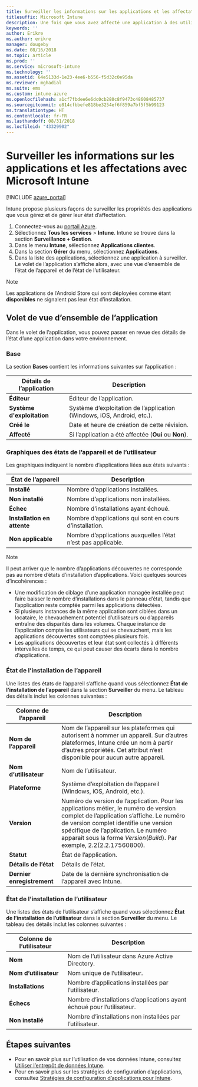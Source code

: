 ```yaml
---
title: Surveiller les informations sur les applications et les affectations
titlesuffix: Microsoft Intune
description: Une fois que vous avez affecté une application à des utilisateurs ou à des appareils, utilisez ces informations pour surveiller son état.
keywords: ''
author: Erikre
ms.author: erikre
manager: dougeby
ms.date: 08/16/2018
ms.topic: article
ms.prod: ''
ms.service: microsoft-intune
ms.technology: ''
ms.assetid: 64e5133d-1e23-4ee6-b556-f5d32c0e95da
ms.reviewer: mghadial
ms.suite: ems
ms.custom: intune-azure
ms.openlocfilehash: a1cf7fbdee6e6dc0cb280c8f9473c48608485737
ms.sourcegitcommit: e814cfbbefe818be3254ef6f859a7bf5f5b99123
ms.translationtype: HT
ms.contentlocale: fr-FR
ms.lasthandoff: 08/31/2018
ms.locfileid: "43329902"
---
```

# <a name="monitor-app-information-and-assignments-with-microsoft-intune"></a>Surveiller les informations sur les applications et les affectations avec Microsoft Intune

[!INCLUDE [azure_portal](./includes/azure_portal.md)]

Intune propose plusieurs façons de surveiller les propriétés des applications que vous gérez et de gérer leur état d’affectation.

1. Connectez-vous au [portail Azure](https://portal.azure.com).
2. Sélectionnez **Tous les services** > **Intune**. Intune se trouve dans la section **Surveillance + Gestion**.
3. Dans le menu **Intune**, sélectionnez **Applications clientes**.
4. Dans la section **Gérer** du menu, sélectionnez **Applications**.
5. Dans la liste des applications, sélectionnez une application à surveiller. Le volet de l’application s’affiche alors, avec une vue d’ensemble de l’état de l’appareil et de l’état de l’utilisateur.

> [!NOTE]
> Les applications de l’Android Store qui sont déployées comme étant **disponibles** ne signalent pas leur état d’installation.

## <a name="app-overview-pane"></a>Volet de vue d’ensemble de l’application

Dans le volet de l’application, vous pouvez passer en revue des détails de l’état d’une application dans votre environnement.

### <a name="essentials"></a>Base
La section **Bases** contient les informations suivantes sur l’application :

 | **Détails de l’application**            | **Description**                                                      |
|------------------------|------------------------------------------------------------------|
| **Éditeur**          | Éditeur de l’application.                                            |
| **Système d'exploitation**   | Système d’exploitation de l’application (Windows, iOS, Android, etc.). |
| **Créé le**             | Date et heure de création de cette révision.                         |
| **Affecté**           | Si l’application a été affectée (**Oui** ou **Non**).                  |

### <a name="device-and-user-status-graphs"></a>Graphiques des états de l’appareil et de l’utilisateur
Les graphiques indiquent le nombre d’applications liées aux états suivants :

| **État de l’appareil**       | **Description**                                       |
|-----------------------|-------------------------------------------------------|
| **Installé**         | Nombre d’applications installées.                         |
| **Non installé**     | Nombre d’applications non installées.                     |
| **Échec**            | Nombre d’installations ayant échoué.                   |
| **Installation en attente**   | Nombre d’applications qui sont en cours d’installation. |
| **Non applicable**           | Nombre d’applications auxquelles l’état n’est pas applicable.            |

> [!NOTE]
> Il peut arriver que le nombre d’applications découvertes ne corresponde pas au nombre d’états d’installation d’applications. Voici quelques sources d’incohérences :
>    - Une modification de ciblage d’une application managée installée peut faire baisser le nombre d’installations dans le panneau d’état, tandis que l’application reste comptée parmi les applications détectées.
>    - Si plusieurs instances de la même application sont ciblées dans un locataire, le chevauchement potentiel d’utilisateurs ou d’appareils entraîne des disparités dans les volumes. Chaque instance de l’application compte les utilisateurs qui se chevauchent, mais les applications découvertes sont comptées plusieurs fois.
>    - Les applications découvertes et leur état sont collectés à différents intervalles de temps, ce qui peut causer des écarts dans le nombre d’applications.
 
### <a name="device-install-status"></a>État de l’installation de l’appareil

Une listes des états de l’appareil s’affiche quand vous sélectionnez **État de l’installation de l’appareil** dans la section **Surveiller** du menu. Le tableau des détails inclut les colonnes suivantes :

| **Colonne de l’appareil**      | **Description**                                                                                                                                                                                                                                            |
|----------------------|------------------------------------------------------------------------------------------------------------------------------------------------------------------------------------------------------------------------------------------------------------|
| **Nom de l’appareil**      | Nom de l’appareil sur les plateformes qui autorisent à nommer un appareil. Sur d’autres plateformes, Intune crée un nom à partir d’autres propriétés. Cet attribut n’est disponible pour aucun autre appareil.                                                                       |
| **Nom d’utilisateur**        | Nom de l’utilisateur.                                                                                                                                                                                                                                      |
| **Plateforme**         | Système d’exploitation de l’appareil (Windows, iOS, Android, etc.).                                                                                                                                                                                           |
| **Version**          | Numéro de version de l’application. Pour les applications métier, le numéro de version complet de l’application s’affiche. Le numéro de version complet identifie une version spécifique de l’application. Le numéro apparaît sous la forme _Version_(_Build_). Par exemple, 2.2(2.2.17560800). |
| **Statut**           | État de l’application.                                                                                                                                                                                                                                     |
| **Détails de l’état**   | Détails de l’état.                                                                                                                                                                                                                                     |
| **Dernier enregistrement**    | Date de la dernière synchronisation de l’appareil avec Intune.                                                                                                                                                                                                                  |


### <a name="user-install-status"></a>État de l’installation de l’utilisateur

Une listes des états de l’utilisateur s’affiche quand vous sélectionnez **État de l’installation de l’utilisateur** dans la section **Surveiller** du menu. Le tableau des détails inclut les colonnes suivantes :

| **Colonne de l’utilisateur**     | **Description**                           |
|---------------------|-------------------------------------------|
| **Nom**            | Nom de l’utilisateur dans Azure Active Directory.         |
| **Nom d’utilisateur**       | Nom unique de l’utilisateur.              |
| **Installations**   | Nombre d’applications installées par l’utilisateur. |
| **Échecs**        | Nombre d’installations d’applications ayant échoué pour l’utilisateur.     |
| **Non installé**   | Nombre d’installations non installées par l’utilisateur. |


## <a name="next-steps"></a>Étapes suivantes

- Pour en savoir plus sur l’utilisation de vos données Intune, consultez [Utiliser l’entrepôt de données Intune](reports-nav-create-intune-reports.md).
- Pour en savoir plus sur les stratégies de configuration d’applications, consultez [Stratégies de configuration d’applications pour Intune](app-configuration-policies-overview.md).

